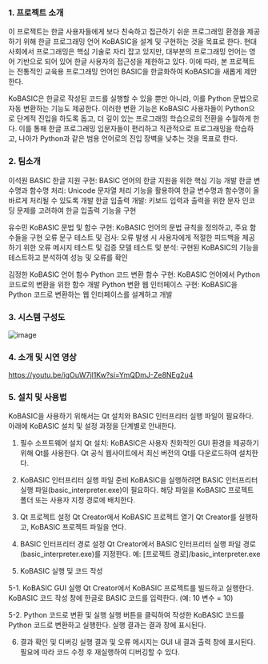 ### 1. 프로젝트 소개

이 프로젝트는 한글 사용자들에게 보다 친숙하고 접근하기 쉬운 프로그래밍 환경을 제공하기 위해 한글 프로그래밍 언어 KoBASIC을 설계 및 구현하는 것을 목표로 한다. 
현대 사회에서 프로그래밍은 핵심 기술로 자리 잡고 있지만, 대부분의 프로그래밍 언어는 영어 기반으로 되어 있어 한글 사용자의 접근성을 제한하고 있다. 
이에 따라, 본 프로젝트는 전통적인 교육용 프로그래밍 언어인 BASIC을 한글화하여 KoBASIC을 새롭게 제안한다.

KoBASIC은 한글로 작성된 코드를 실행할 수 있을 뿐만 아니라, 이를 Python 문법으로 자동 변환하는 기능도 제공한다. 
이러한 변환 기능은 KoBASIC 사용자들이 Python으로 단계적 진입을 하도록 돕고, 더 깊이 있는 프로그래밍 학습으로의 전환을 수월하게 한다. 
이를 통해 한글 프로그래밍 입문자들이 편리하고 직관적으로 프로그래밍을 학습하고, 나아가 Python과 같은 범용 언어로의 진입 장벽을 낮추는 것을 목표로 한다.

### 2. 팀소개

이석원
BASIC 한글 지원 구현: BASIC 언어의 한글 지원을 위한 핵심 기능 개발
한글 변수명과 함수명 처리: Unicode 문자열 처리 기능을 활용하여 한글 변수명과 함수명이 올바르게 처리될 수 있도록 개발
한글 입출력 개발: 키보드 입력과 출력을 위한 문자 인코딩 문제를 고려하여 한글 입출력 기능을 구현

유수민
KoBASIC 문법 및 함수 구현: KoBASIC 언어의 문법 규칙을 정의하고, 주요 함수들을 구현
오류 문구 테스트 및 검사: 오류 발생 시 사용자에게 적절한 피드백을 제공하기 위한 오류 메시지 테스트 및 검증
모델 테스트 및 분석: 구현된 KoBASIC의 기능을 테스트하고 분석하여 성능 및 오류를 확인

김정한
KoBASIC 언어 함수 Python 코드 변환 함수 구현: KoBASIC 언어에서 Python 코드로의 변환을 위한 함수 개발
Python 변환 웹 인터페이스 구현: KoBASIC을 Python 코드로 변환하는 웹 인터페이스를 설계하고 개발

### 3. 시스템 구성도

![image](https://github.com/user-attachments/assets/6e18bf92-482b-4bcf-a0db-eeadbfd613e2)

### 4. 소개 및 시연 영상

https://youtu.be/igOuW7jl1Kw?si=YmQDmJ-Ze8NEg2u4

### 5. 설치 및 사용법

KoBASIC을 사용하기 위해서는 Qt 설치와 BASIC 인터프리터 실행 파일이 필요하다. 
아래에 KoBASIC 설치 및 설정 과정을 단계별로 안내한다.

1. 필수 소프트웨어 설치
Qt 설치: KoBASIC은 사용자 친화적인 GUI 환경을 제공하기 위해 Qt를 사용한다.
Qt 공식 웹사이트에서 최신 버전의 Qt를 다운로드하여 설치한다.

2. KoBASIC 인터프리터 실행 파일 준비
KoBASIC을 실행하려면 BASIC 인터프리터 실행 파일(basic_interpreter.exe)이 필요하다.
해당 파일을 KoBASIC 프로젝트 폴더 또는 사용자 지정 경로에 배치한다.

3. Qt 프로젝트 설정
Qt Creator에서 KoBASIC 프로젝트 열기
Qt Creator를 실행하고, KoBASIC 프로젝트 파일을 연다.

4. BASIC 인터프리터 경로 설정
Qt Creator에서 BASIC 인터프리터 실행 파일 경로(basic_interpreter.exe)를 지정한다.
예: [프로젝트 경로]/basic_interpreter.exe

5. KoBASIC 실행 및 코드 작성

  5-1. KoBASIC GUI 실행
  Qt Creator에서 KoBASIC 프로젝트를 빌드하고 실행한다.
  KoBASIC 코드 작성 창에 한글로 BASIC 코드를 입력한다. (예: 10 변수 = 10)
  
  5-2. Python 코드로 변환 및 실행
  실행 버튼을 클릭하여 작성한 KoBASIC 코드를 Python 코드로 변환하고 실행한다.
  실행 결과는 결과 창에 표시된다.

6. 결과 확인 및 디버깅
실행 결과 및 오류 메시지는 GUI 내 결과 출력 창에 표시된다.
필요에 따라 코드 수정 후 재실행하여 디버깅할 수 있다.
